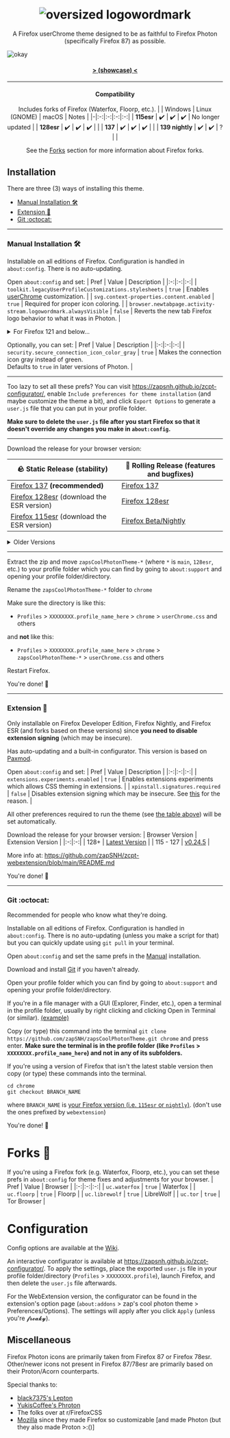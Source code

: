 <h1 align="center">
	<img src="https://github.com/user-attachments/assets/56fb2e36-35cc-43e8-9ea1-ca804a75dc5e" alt="oversized logowordmark" title="oversized logowordmark">
</h1>
<p align="center">
	A Firefox userChrome theme designed to be as faithful to Firefox Photon (specifically Firefox 87) as possible.
</p>

![okay](https://github.com/user-attachments/assets/7f67b471-e33a-4c2a-a9cb-94cbfd6ea5b2)
<h4 align="center"><a href="https://github.com/zapSNH/zapsCoolPhotonTheme/wiki/Showcase">&gt; (showcase) &lt;</a></h4>

<hr>
	
<h4 align="center">
	 Compatibility
</h4>

<div align="center">
	
Includes forks of Firefox (Waterfox, Floorp, etc.).
| | Windows | Linux (GNOME) | macOS | Notes |
|-|:-:|:-:|:-:|:-:|
| **115esr** | ✔️ | ✔️ | ✔️ | No longer updated |
| **128esr** | ✔️ | ✔️ | ✔️ | |
| **137** | ✔️ | ✔️ | ✔️ | |
| **139 nightly** | ✔️ | ✔️ | ? | |

See the [Forks](#forks) section for more information about Firefox forks.

</div>


## Installation
There are three (3) ways of installing this theme.
* [Manual Installation 🛠](#manual-installation-)
* [Extension 🧩](#extension-)
* [Git :octocat:](#git-octocat)
  
____
### Manual Installation 🛠
Installable on all editions of Firefox. Configuration is handled in `about:config`. There is no auto-updating.

Open `about:config` and set:
| Pref | Value | Description |
|:-:|:-:|:-:|
| `toolkit.legacyUserProfileCustomizations.stylesheets` | `true` | Enables [userChrome](https://www.userchrome.org/) customization. |
| `svg.context-properties.content.enabled` | `true` | Required for proper icon coloring. |
| `browser.newtabpage.activity-stream.logowordmark.alwaysVisible` | `false` | Reverts the new tab Firefox logo behavior to what it was in Photon. |
<details>
	<summary>For Firefox 121 and below...</summary>
	
| Pref | Value | Description |
|:-:|:-:|:-:|
| `layout.css.has-selector.enabled` | `true` | **Only for Firefox 121 and below.**<br>Required for some functionality to work. |
| `layout.css.nesting.enabled` | `true` | **Only for Firefox 117 and below.**<br>Required for theming and some other stuff to work. |
</details>

Optionally, you can set:
| Pref | Value | Description |
|:-:|:-:|:-:|
| `security.secure_connection_icon_color_gray` | `true` | Makes the connection icon gray instead of green.<br>Defaults to `true` in later versions of Photon. |
____
Too lazy to set all these prefs? You can visit https://zapsnh.github.io/zcpt-configurator/, enable `Include preferences for theme installation` (and maybe customize the theme a bit), and click `Export Options` to generate a `user.js` file that you can put in your profile folder.

**Make sure to delete the `user.js` file after you start Firefox so that it doesn't override any changes you make in `about:config`.**
____

Download the release for your browser version:

| __🪨 Static Release (stability)__ | __🛞 Rolling Release (features and bugfixes)__ |
|-|-|
| [Firefox 137](https://github.com/zapSNH/zapsCoolPhotonTheme/releases/tag/v137) **(recommended)**             | [Firefox 137](https://github.com/zapSNH/zapsCoolPhotonTheme/archive/refs/heads/main.zip)             |
| [Firefox 128esr](https://github.com/zapSNH/zapsCoolPhotonTheme/releases/tag/v137) (download the ESR version) | [Firefox 128esr](https://github.com/zapSNH/zapsCoolPhotonTheme/archive/refs/heads/128esr.zip)        |
| [Firefox 115esr](https://github.com/zapSNH/zapsCoolPhotonTheme/releases/tag/v128) (download the ESR version) | [Firefox Beta/Nightly](https://github.com/zapSNH/zapsCoolPhotonTheme/archive/refs/heads/nightly.zip) |

<details>
	<summary>Older Versions</summary>

* [Firefox 99](https://github.com/zapSNH/zapsCoolPhotonTheme/archive/refs/heads/archive-v99.zip)
* [Firefox 116 - 119](https://github.com/zapSNH/zapsCoolPhotonTheme/archive/refs/heads/119.zip)
* [Other Versions (Firefox 120+)](https://github.com/zapSNH/zapsCoolPhotonTheme/releases)
</details>

____

Extract the zip and move `zapsCoolPhotonTheme-*` (where `*` is `main`, `128esr`, etc.) to your profile folder which you can find by going to `about:support` and opening your profile folder/directory.

Rename the `zapsCoolPhotonTheme-*` folder to `chrome`

Make sure the directory is like this:
* `Profiles` > `XXXXXXXX.profile_name_here` > `chrome` > `userChrome.css` and others

and **not** like this:
* `Profiles` > `XXXXXXXX.profile_name_here` > `chrome` > `zapsCoolPhotonTheme-*` > `userChrome.css` and others

Restart Firefox.

You're done! 🎉

____

### Extension 🧩
Only installable on Firefox Developer Edition, Firefox Nightly, and Firefox ESR (and forks based on these versions) since **you need to disable extension signing** (which may be insecure).

Has auto-updating and a built-in configurator.
This version is based on [Paxmod](https://github.com/numirias/paxmod).

Open `about:config` and set:
| Pref | Value | Description |
|:-:|:-:|:-:|
| `extensions.experiments.enabled`  | `true` | Enables extensions experiments which allows CSS theming in extensions. |
| `xpinstall.signatures.required` | `false` | Disables extension signing which may be insecure. See [this](https://github.com/numirias/paxmod#why-cant-i-install-paxmod-as-a-verified-extension-through-mozilla) for the reason.  |
  
All other preferences required to run the theme (see [the table above](#manual-installation-)) will be set automatically.

Download the release for your browser version:
| Browser Version | Extension Version |
|:-:|:-:|
| 128+ | [Latest Version](https://github.com/zapSNH/zcpt-webextension/releases/latest) |
| 115 - 127 | [v0.24.5](https://github.com/zapSNH/zcpt-webextension/releases/tag/v0.24.5) |

More info at: https://github.com/zapSNH/zcpt-webextension/blob/main/README.md

You're done! 🎉

____

### Git :octocat: 
<!-- yes i know that the github != git just shut up -->
Recommended for people who know what they're doing.

Installable on all editions of Firefox. Configuration is handled in `about:config`. There is no auto-updating (unless you make a script for that) but you can quickly update using `git pull` in your terminal.

Open `about:config` and set the same prefs in the [Manual](#manually-) installation.

Download and install [Git](https://git-scm.com/) if you haven't already.

Open your profile folder which you can find by going to `about:support` and opening your profile folder/directory.

If you're in a file manager with a GUI (Explorer, Finder, etc.), open a terminal in the profile folder, usually by right clicking and clicking Open in Terminal (or similar). [(example)](https://github.com/zapSNH/zapsCoolPhotonTheme/assets/134786889/c35ffc7d-0343-479a-9366-72d56833c4c3)

Copy (or type) this command into the terminal `git clone https://github.com/zapSNH/zapsCoolPhotonTheme.git chrome` and press enter. **Make sure the terminal is in the profile folder (like `Profiles` > `XXXXXXXX.profile_name_here`) and not in any of its subfolders.**

If you're using a version of Firefox that isn't the latest stable version then copy (or type) these commands into the terminal.
```
cd chrome
git checkout BRANCH_NAME
```
where `BRANCH_NAME` is [your Firefox version (i.e. `115esr` or `nightly`)](https://github.com/zapSNH/zapsCoolPhotonTheme/branches). (don't use the ones prefixed by `webextension`)

You're done! 🎉

# Forks 🍴
If you're using a Firefox fork (e.g. Waterfox, Floorp, etc.), you can set these prefs in `about:config` for theme fixes and adjustments for your browser.
| Pref | Value | Browser |
|:-:|:-:|:-:|
| `uc.waterfox` | `true` | Waterfox |
| `uc.floorp` | `true` | Floorp |
| `uc.librewolf` | `true` | LibreWolf |
| `uc.tor` | `true` | Tor Browser |

# Configuration
Config options are available at the [Wiki](https://github.com/zapSNH/zapsCoolPhotonTheme/wiki/Config-Options).

An interactive configurator is available at https://zapsnh.github.io/zcpt-configurator/. To apply the settings, place the exported `user.js` file in your profile folder/directory (`Profiles` > `XXXXXXXX.profile`), launch Firefox, and then delete the `user.js` file afterwards.

For the WebExtension version, the configurator can be found in the extension's option page (`about:addons` > zap's cool photon theme > Preferences/Options). The settings will apply after you click `Apply` (unless you're 𝓯𝓻𝓮𝓪𝓴𝔂).

## Miscellaneous
Firefox Photon icons are primarily taken from Firefox 87 or Firefox 78esr.
Other/newer icons not present in Firefox 87/78esr are primarily based on their Proton/Acorn counterparts.

Special thanks to:
- [black7375's Lepton](https://github.com/black7375/Firefox-UI-Fix)
- [YukisCoffee's Phroton](https://github.com/YukisCoffee/phroton-legacy/)
- The folks over at r/FirefoxCSS
- [Mozilla](https://www.mozilla.org/) since they made Firefox so customizable [and made Photon (but they also made Proton >:()]
